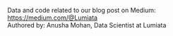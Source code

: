 Data and code related to our blog post on Medium: https://medium.com/@Lumiata
<br>
Authored by: Anusha Mohan, Data Scientist at Lumiata
